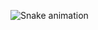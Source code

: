   ![Snake animation](https://github.com/PythonOnDiscord/PythonOnDiscord/blob/output/github-contribution-grid-snake.svg)
 
